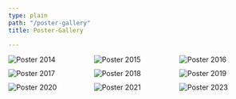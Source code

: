 ```yaml
---
type: plain
path: "/poster-gallery"
title: Poster-Gallery

---
```

<div class="wrapper" style="display:grid;grid-template-columns:repeat(3,1fr);grid-gap:11px;">

<img src="https://ilymun.org/images/poster2014.jpg" alt="Poster 2014">

<img src="https://ilymun.org/images/poster2015.jpg" alt="Poster 2015">

<img src="https://ilymun.org/images/poster2016.jpg" alt="Poster 2016">

<img src="https://ilymun.org/images/poster2017_2.jpg" alt="Poster 2017">

<img src="https://ilymun.org/images/poster2018.jpg" alt="Poster 2018">

<img src="https://ilymun.org/images/poster2019.jpg" alt="Poster 2019">

<img src="https://ilymun.org/images/poster2020_2.jpg" alt="Poster 2020">

<img src="https://ilymun.org/images/poster2021_2.jpg" alt="Poster 2021">

<img src="https://ilymun.org/images/poster-2023.jpg" alt="Poster 2023">


</div>
